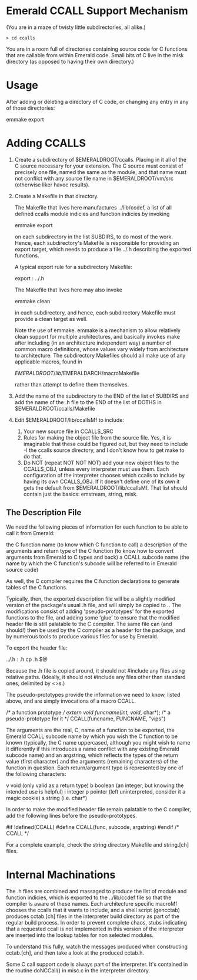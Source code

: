 Emerald CCALL Support Mechanism
===============================

(You are in a maze of twisty little subdirectories, all alike.)

    > cd ccalls

You are in a room full of directories containing source code for C
functions that are callable from within Emerald code. Small bits of C
live in the misk directory (as opposed to having their own directory.)

Usage
====

After adding or deleting a directory of C code, or changing any entry in any
of those directories: 

   emmake export

Adding CCALLS
============

1.  Create a subdirectory of $EMERALDROOT/ccalls.  Placing in it all of the
    C source necessary for your extension.  The C source must consist of
    precisely one file, named the same as the module, and that name must not
    conflict with any source file name in $EMERALDROOT/vm/src (otherwise
    liker havoc results).

2.  Create a Makefile in that directory.
    
    The Makefile that lives here manufactures ../lib/ccdef, a list of all
    defined ccalls module indicies and function indicies by invoking 

       emmake export
    
    on each subdirectory in the list SUBDIRS, to do most of the work.
    Hence, each  subdirectory's Makefile is responsible for providing an
    export target, which needs to produce a file ../<directory>.h describing
    the exported functions.
    
    A typical export rule for a subdirectory Makefile:
    
      export : ../<directory>.h
    
    The Makefile that lives here may also invoke
    
      emmake clean
    
    in each subdirectory, and hence, each subdirectory Makefile must 
    provide a clean target as well. 
    
    Note the use of emmake.  emmake is a mechanism to allow relatively
    clean support for multiple architectures, and basically invokes make
    after including (in an architecture independent way) a number of
    common macro definitions, whose values vary widely from architecture
    to architecture.  The subdirectory Makefiles should all make use
    of any applicable macros, found in
    
      $EMERALDROOT/lib/$EMERALDARCH/macroMakefile
    
    rather than attempt to define them themselves.

3.  Add the name of the subdirectory to the END of the list of SUBDIRS and
    add the name of the .h file to the END of the list of DOTHS in
    $EMERALDROOT/ccalls/Makefile

4.  Edit $EMERALDROOT/lib/ccallsMf to include:

    1.  Your new source file in CCALLS_SRC
    2.  Rules for making the object file from the source file.  Yes, it is
	imaginable that these could be figured out, but they need to include
	-I the ccalls source directory, and I don't know how to get make to
	do that.
    3.  Do NOT (repeat NOT NOT NOT) add your new object files to the
	CCALLS_OBJ, unless every interpreter must use them.  Each
	configuration of the interpreter chooses which ccalls to include by
	having its own CCALLS_OBJ.  If it doesn't define one of its own it
	gets the default from $EMERALDROOT/lib/ccallsMf.  That list should
	contain just the basics:  emstream, string, misk.

The Description File
-------------------

We need the following pieces of information for each function to be
able to call it from Emerald:

   the C function name (to know which C function to call)
   a description of the arguments and return type of the C function (to 
       know how to convert arguments from Emerald to C types and back) 
   a CCALL subcode name (the name by which the C function's subcode 
       will be referred to in Emerald source code) 

As well, the C compiler requires the C function declarations to
generate tables of the C functions.

Typically, then, the exported description file will be a slightly 
modified version of the package's usual .h file, and will simply be 
copied to ..  The modifications consist of adding 'pseudo-prototypes' 
for the exported functions to the file, and adding some 'glue' to 
ensure that the modified header file is still palatable to the C 
compiler.  The same file can (and should!) then be used by the C 
compiler as a header for the package, and by numerous tools to produce 
various files for use by Emerald. 

To export the header file:

  ../<directory>.h : <directory>.h
      cp <directory>.h $@

Because the .h file is copied around, it should not #include any files 
using relative paths.  (Ideally, it should not #include any files other 
than standard ones, delimited by <>s.) 

The pseudo-prototypes provide the information we need to know, listed 
above, and are simply invocations of a macro CCALL. 

   /* a function prototype */
   extern void funcname(int, void*, char*);
   /* a pseudo-prototype for it */
   CCALL(funcname, FUNCNAME, "vips")

The arguments are the real, C, name of a function to be exported, the 
Emerald CCALL subcode name by which you wish the C function to be known 
(typically, the C name uppercased, although you might wish to name it 
differently if this introduces a name conflict with any existing 
Emerald subcode name) and an argstring, which reflects the types of the 
return value (first character) and the arguments (remaining characters) 
of the function in question.  Each return/argument type is represented
by one of the following characters: 

   v   void       (only valid as a return type)
   b   boolean    (an integer, but knowing the intended use is helpful)
   i   integer 
   p   pointer    (left uninterpreted, consider it a magic cookie)
   s   string     (i.e. char*)

In order to make the modified header file remain palatable to the C 
compiler, add the following lines before the pseudo-prototypes.  

   #if !defined(CCALL)
   #define CCALL(func, subcode, argstring) 
   #endif /* CCALL */

For a complete example, check the string directory Makefile and string.[ch]
files.


Internal Machinations
====================

The .h files are combined and massaged to produce the list of module and
function indicies, which is exported to the ../lib/ccdef file so that the
compiler is aware of these names.  Each architecture specific macroMf
chooses the ccalls that it wants to include, and a shell script (gencctab)
produces cctab.[ch] files in the interpreter build directory as part of the
regular build process.  In order to prevent complete chaos, stubs indicating
that a requested ccall is not implemented in this version of the interpreter
are inserted into the lookup tables for non selected modules.

To understand this fully, watch the messages produced when constructing
cctab.[ch], and then take a look at the produced cctab.h.

Some C call support code is always part of the interpreter.  It's 
contained in the routine doNCCall() in misc.c in the interpreter directory.

